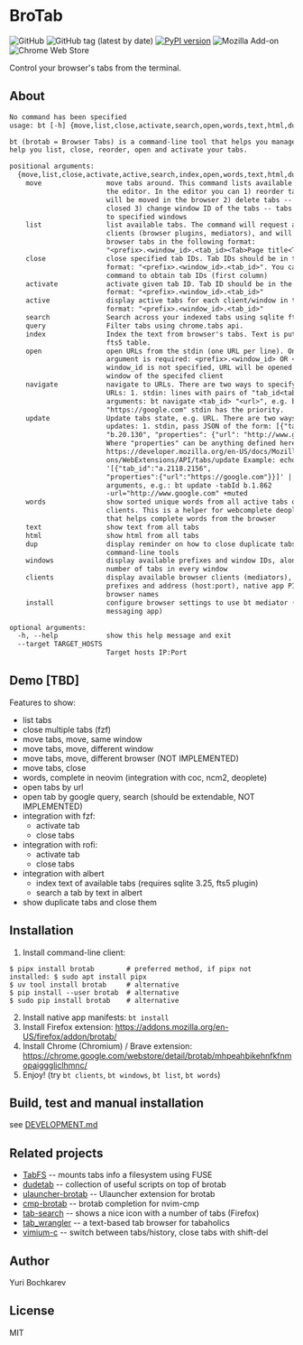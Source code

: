 # BroTab

![GitHub](https://img.shields.io/github/license/balta2ar/brotab)
![GitHub tag (latest by date)](https://img.shields.io/github/v/tag/balta2ar/brotab)
[![PyPI version](https://badge.fury.io/py/brotab.svg)](https://badge.fury.io/py/brotab)
![Mozilla Add-on](https://img.shields.io/amo/v/brotab)
![Chrome Web Store](https://img.shields.io/chrome-web-store/v/mhpeahbikehnfkfnmopaigggliclhmnc)

Control your browser's tabs from the terminal.

## About

```txt
No command has been specified
usage: bt [-h] {move,list,close,activate,search,open,words,text,html,dup,windows,clients} ...

bt (brotab = Browser Tabs) is a command-line tool that helps you manage browser tabs. It can
help you list, close, reorder, open and activate your tabs.

positional arguments:
  {move,list,close,activate,active,search,index,open,words,text,html,dup,windows,clients,install}
    move                move tabs around. This command lists available tabs and runs
                        the editor. In the editor you can 1) reorder tabs -- tabs
                        will be moved in the browser 2) delete tabs -- tabs will be
                        closed 3) change window ID of the tabs -- tabs will be moved
                        to specified windows
    list                list available tabs. The command will request all available
                        clients (browser plugins, mediators), and will display
                        browser tabs in the following format:
                        "<prefix>.<window_id>.<tab_id><Tab>Page title<Tab>URL"
    close               close specified tab IDs. Tab IDs should be in the following
                        format: "<prefix>.<window_id>.<tab_id>". You can use "list"
                        command to obtain tab IDs (first column)
    activate            activate given tab ID. Tab ID should be in the following
                        format: "<prefix>.<window_id>.<tab_id>"
    active              display active tabs for each client/window in the following
                        format: "<prefix>.<window_id>.<tab_id>"
    search              Search across your indexed tabs using sqlite fts5 plugin.
    query               Filter tabs using chrome.tabs api.
    index               Index the text from browser's tabs. Text is put into sqlite
                        fts5 table.
    open                open URLs from the stdin (one URL per line). One positional
                        argument is required: <prefix>.<window_id> OR <client>. If
                        window_id is not specified, URL will be opened in the active
                        window of the specifed client
    navigate            navigate to URLs. There are two ways to specify tab ids and
                        URLs: 1. stdin: lines with pairs of "tab_id<tab>url" 2.
                        arguments: bt navigate <tab_id> "<url>", e.g. bt navigate b.20.1
                        "https://google.com" stdin has the priority.
    update              Update tabs state, e.g. URL. There are two ways to specify
                        updates: 1. stdin, pass JSON of the form: [{"tab_id":
                        "b.20.130", "properties": {"url": "http://www.google.com"}}]
                        Where "properties" can be anything defined here:
                        https://developer.mozilla.org/en-US/docs/Mozilla/Add-
                        ons/WebExtensions/API/tabs/update Example: echo
                        '[{"tab_id":"a.2118.2156",
                        "properties":{"url":"https://google.com"}}]' | bt update 2.
                        arguments, e.g.: bt update -tabId b.1.862
                        -url="http://www.google.com" +muted
    words               show sorted unique words from all active tabs of all
                        clients. This is a helper for webcomplete deoplete plugin
                        that helps complete words from the browser
    text                show text from all tabs
    html                show html from all tabs
    dup                 display reminder on how to close duplicate tabs using
                        command-line tools
    windows             display available prefixes and window IDs, along with the
                        number of tabs in every window
    clients             display available browser clients (mediators), their
                        prefixes and address (host:port), native app PIDs, and
                        browser names
    install             configure browser settings to use bt mediator (native
                        messaging app)

optional arguments:
  -h, --help            show this help message and exit
  --target TARGET_HOSTS
                        Target hosts IP:Port
```

## Demo [TBD]

Features to show:

* list tabs
* close multiple tabs (fzf)
* move tabs, move, same window
* move tabs, move, different window
* move tabs, move, different browser (NOT IMPLEMENTED)
* move tabs, close
* words, complete in neovim (integration with coc, ncm2, deoplete)
* open tabs by url
* open tab by google query, search (should be extendable, NOT IMPLEMENTED)
* integration with fzf:
  * activate tab
  * close tabs
* integration with rofi:
  * activate tab
  * close tabs
* integration with albert
  * index text of available tabs (requires sqlite 3.25, fts5 plugin)
  * search a tab by text in albert
* show duplicate tabs and close them

## Installation

1. Install command-line client:
```
$ pipx install brotab        # preferred method, if pipx not installed: $ sudo apt install pipx
$ uv tool install brotab     # alternative
$ pip install --user brotab  # alternative
$ sudo pip install brotab    # alternative
```
2. Install native app manifests: `bt install`
3. Install Firefox extension: https://addons.mozilla.org/en-US/firefox/addon/brotab/
4. Install Chrome (Chromium) / Brave extension: https://chrome.google.com/webstore/detail/brotab/mhpeahbikehnfkfnmopaigggliclhmnc/
5. Enjoy! (try `bt clients`, `bt windows`, `bt list`, `bt words`)

## Build, test and manual installation

see [DEVELOPMENT.md](DEVELOPMENT.md)

## Related projects

* [TabFS](https://github.com/osnr/TabFS) -- mounts tabs info a filesystem using FUSE
* [dudetab](https://github.com/CRImier/dudetab) -- collection of useful scripts on top of brotab
* [ulauncher-brotab](https://github.com/brpaz/ulauncher-brotab) -- Ulauncher extension for brotab
* [cmp-brotab](https://github.com/pschmitt/cmp-brotab) -- brotab completion for nvim-cmp
* [tab-search](https://github.com/reblws/tab-search) -- shows a nice icon with a number of tabs (Firefox)
* [tab_wrangler](https://github.com/doctorcolossus/tab_wrangler) -- a text-based tab browser for tabaholics
* [vimium-c](https://github.com/gdh1995/vimium-c) -- switch between tabs/history, close tabs with shift-del

## Author

Yuri Bochkarev

## License

MIT

